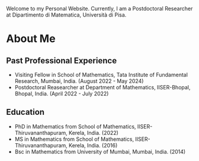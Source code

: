 Welcome to my Personal Website. Currently, I am a Postdoctoral Researcher at Dipartimento di Matematica, Università di Pisa. 
<!---<img src="web_pic_ss.png" width="120" height="230" />-->


# About Me

## Past Professional Experience
* Visiting Fellow in School of Mathematics, Tata Institute of Fundamental Research, Mumbai, India. (August 2022 - May 2024) 
* Postdoctoral Reasearcher at Department of Mathematics, IISER-Bhopal, Bhopal, India. (April 2022 - July 2022)

## Education
* PhD in Mathematics from School of Mathematics, IISER-Thiruvananthapuram, Kerela, India. (2022)
* MS in Mathematics from School of Mathematics, IISER-Thiruvananthapuram, Kerela, India. (2016)
* Bsc in Mathematics from University of Mumbai, Mumbai, India. (2014)

